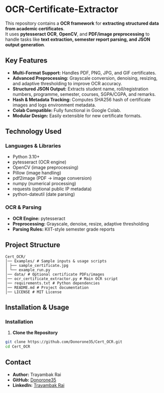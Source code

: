 # OCR-Certificate-Extractor

This repository contains a **OCR framework** for **extracting structured data from academic certificates**.  
It uses **pytesseract OCR**, **OpenCV**, and **PDF/image preprocessing** to handle tasks like **text extraction, semester report parsing, and JSON output generation**.

## Key Features
- **Multi-Format Support:** Handles PDF, PNG, JPG, and GIF certificates.
- **Advanced Preprocessing:** Grayscale conversion, denoising, resizing, and adaptive thresholding to improve OCR accuracy.
- **Structured JSON Output:** Extracts student name, roll/registration numbers, programme, semester, courses, SGPA/CGPA, and remarks.
- **Hash & Metadata Tracking:** Computes SHA256 hash of certificate images and logs environment metadata.
- **Colab Compatible:** Fully functional in Google Colab.
- **Modular Design:** Easily extensible for new certificate formats.

## Technology Used
### Languages & Libraries
- Python 3.10+
- pytesseract (OCR engine)
- OpenCV (image preprocessing)
- Pillow (image handling)
- pdf2image (PDF → image conversion)
- numpy (numerical processing)
- requests (optional public IP metadata)
- python-dateutil (date parsing)

### OCR & Parsing
- **OCR Engine:** pytesseract
- **Preprocessing:** Grayscale, denoise, resize, adaptive thresholding
- **Parsing Rules:** KIIT-style semester grade reports

## Project Structure
```
Cert_OCR/
│── Examples/ # Sample inputs & usage scripts
│ ├── sample_certificate.jpg
│ └── example_run.py
│── data/ # Optional certificate PDFs/images
│── ocr_certificate_extractor.py # Main OCR script
│── requirements.txt # Python dependencies
│── README.md # Project documentation
│── LICENSE # MIT License
```

## Installation & Usage
### Installation
1. **Clone the Repository**
```bash
git clone https://github.com/Donorone35/Cert_OCR.git
cd Cert_OCR
```

## **Contact**
- **Author:** Trayambak Rai
- **GitHub:** [Donorone35](https://github.com/Donorone35)
- **LinkedIn:** [Trayambak Rai](https://www.linkedin.com/in/trayambak-rai-314606278/)
